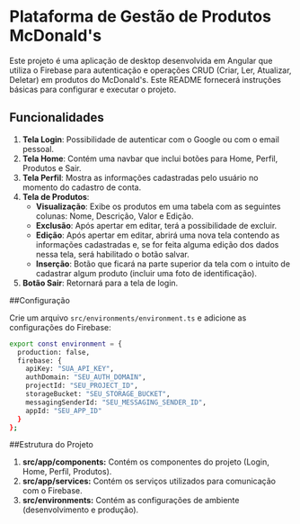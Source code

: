 # Plataforma de Gestão de Produtos McDonald's

Este projeto é uma aplicação de desktop desenvolvida em Angular que utiliza o Firebase para autenticação e operações CRUD (Criar, Ler, Atualizar, Deletar) em produtos do McDonald's. Este README fornecerá instruções básicas para configurar e executar o projeto.

## Funcionalidades

1. **Tela Login**: Possibilidade de autenticar com o Google ou com o email pessoal.
2. **Tela Home**: Contém uma navbar que inclui botões para Home, Perfil, Produtos e Sair.
3. **Tela Perfil**: Mostra as informações cadastradas pelo usuário no momento do cadastro de conta.
4. **Tela de Produtos**:
    - **Visualização**: Exibe os produtos em uma tabela com as seguintes colunas: Nome, Descrição, Valor e Edição.
    - **Exclusão**: Após apertar em editar, terá a possibilidade de excluir.
    - **Edição**: Após apertar em editar, abrirá uma nova tela contendo as informações cadastradas e, se for feita alguma edição dos dados nessa tela, será habilitado o botão salvar.
    - **Inserção**: Botão que ficará na parte superior da tela com o intuito de cadastrar algum produto (incluir uma foto de identificação).
5. **Botão Sair**: Retornará para a tela de login.

##Configuração

Crie um arquivo `src/environments/environment.ts` e adicione as configurações do Firebase:
```bash
export const environment = {
  production: false,
  firebase: {
    apiKey: "SUA_API_KEY",
    authDomain: "SEU_AUTH_DOMAIN",
    projectId: "SEU_PROJECT_ID",
    storageBucket: "SEU_STORAGE_BUCKET",
    messagingSenderId: "SEU_MESSAGING_SENDER_ID",
    appId: "SEU_APP_ID"
  }
};
```
##Estrutura do Projeto

1. **src/app/components:** Contém os componentes do projeto (Login, Home, Perfil, Produtos).
2. **src/app/services:** Contém os serviços utilizados para comunicação com o Firebase.
3. **src/environments:** Contém as configurações de ambiente (desenvolvimento e produção).



